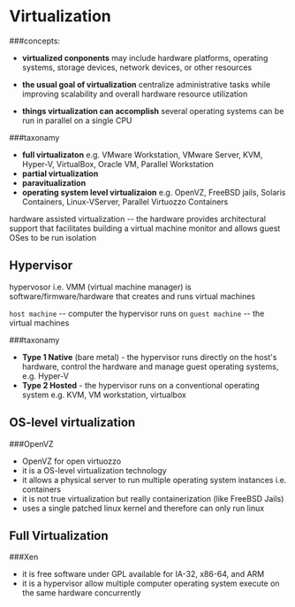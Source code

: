 Virtualization
===

###concepts:

- **virtualized conponents** 
may include hardware platforms, operating systems, storage devices, network devices, or other resources

- **the usual goal of virtualization** 
centralize administrative tasks while improving scalability and overall hardware resource utilization

- **things virtualization can accomplish**
several operating systems can be run in parallel on a single CPU

###taxonamy

- **full virtualizaton** 
e.g. VMware Workstation, VMware Server, KVM, Hyper-V, VirtualBox, Oracle VM, Parallel Workstation
- **partial virtualization** 
- **paravitualization**
- **operating system level virtualizaion**
e.g. OpenVZ, FreeBSD jails, Solaris Containers, Linux-VServer, Parallel Virtuozzo Containers




hardware assisted virtualization 
   -- the hardware provides architectural support that facilitates building a virtual machine monitor and allows guest OSes to be run isolation

Hypervisor
---
hypervosor i.e. VMM (virtual machine manager) is software/firmware/hardware that creates and runs virtual machines 

`host machine` -- computer the hypervisor runs on 
`guest machine` -- the virtual machines

###taxonamy

- **Type 1 Native** (bare metal) - the hypervisor runs directly on the host's hardware, control the hardware and manage guest operating systems, e.g. Hyper-V
- **Type 2 Hosted** - the hypervisor runs on a conventional operating system e.g. KVM, VM workstation, virtualbox



OS-level virtualization
---

###OpenVZ                

- OpenVZ for open virtuozzo
- it is a OS-level virtualization technology
- it allows a physical server to run multiple operating system instances i.e. containers
- it is not true virtualization but really containerization (like FreeBSD Jails)
- uses a single patched linux kernel and therefore can only run linux

Full Virtualization
---

###Xen

- it is free software under GPL available for IA-32, x86-64, and ARM
- it is a hypervisor allow multiple computer operating system execute on the same hardware concurrently

